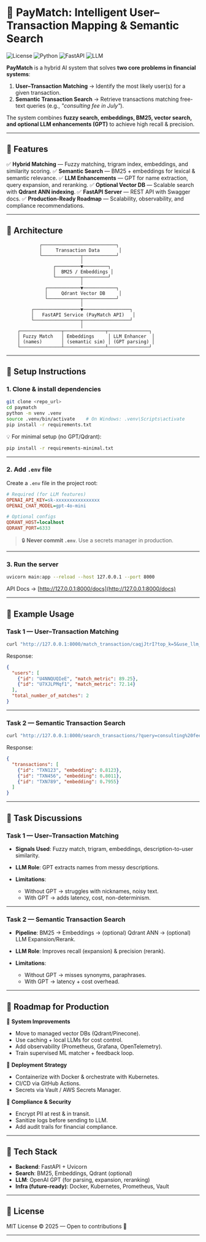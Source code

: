 # 🔹 PayMatch: Intelligent User–Transaction Mapping & Semantic Search

![License](https://img.shields.io/badge/license-MIT-blue.svg)
![Python](https://img.shields.io/badge/python-3.9%2B-blue.svg)
![FastAPI](https://img.shields.io/badge/FastAPI-🚀-green.svg)
![LLM](https://img.shields.io/badge/LLM-OpenAI%20GPT-orange.svg)

**PayMatch** is a hybrid AI system that solves **two core problems in financial systems**:

1. **User–Transaction Matching** → Identify the most likely user(s) for a given transaction.
2. **Semantic Transaction Search** → Retrieve transactions matching free-text queries (e.g., *"consulting fee in July"*).

The system combines **fuzzy search, embeddings, BM25, vector search, and optional LLM enhancements (GPT)** to achieve high recall & precision.

---

## 🔹 Features

✅ **Hybrid Matching** — Fuzzy matching, trigram index, embeddings, and similarity scoring.
✅ **Semantic Search** — BM25 + embeddings for lexical & semantic relevance.
✅ **LLM Enhancements** — GPT for name extraction, query expansion, and reranking.
✅ **Optional Vector DB** — Scalable search with **Qdrant ANN indexing**.
✅ **FastAPI Server** — REST API with Swagger docs.
✅ **Production-Ready Roadmap** — Scalability, observability, and compliance recommendations.

---

## 🔹 Architecture

```
            ┌───────────────────────────┐
            │     Transaction Data       │
            └──────────────┬────────────┘
                           │
                 ┌─────────▼─────────┐
                 │  BM25 / Embeddings │
                 └─────────┬─────────┘
                           │
              ┌────────────▼────────────┐
              │     Qdrant Vector DB     │
              └────────────┬────────────┘
                           │
         ┌─────────────────▼─────────────────┐
         │   FastAPI Service (PayMatch API)   │
         └─────────────────┬─────────────────┘
                           │
    ┌───────────────┬───────────────┬───────────────┐
    │ Fuzzy Match   │ Embeddings     │ LLM Enhancer  │
    │ (names)       │ (semantic sim) │ (GPT parsing) │
    └───────────────┴───────────────┴───────────────┘
```

---

## 🔹 Setup Instructions

### 1. Clone & install dependencies

```bash
git clone <repo_url>
cd paymatch
python -m venv .venv
source .venv/bin/activate    # On Windows: .venv\Scripts\activate
pip install -r requirements.txt
```

💡 For minimal setup (no GPT/Qdrant):

```bash
pip install -r requirements-minimal.txt
```

---

### 2. Add `.env` file

Create a `.env` file in the project root:

```ini
# Required (for LLM features)
OPENAI_API_KEY=sk-xxxxxxxxxxxxxxxx
OPENAI_CHAT_MODEL=gpt-4o-mini

# Optional configs
QDRANT_HOST=localhost
QDRANT_PORT=6333
```

> 🔒 **Never commit `.env`**. Use a secrets manager in production.

---

### 3. Run the server

```bash
uvicorn main:app --reload --host 127.0.0.1 --port 8000
```

API Docs → [http://127.0.0.1:8000/docs](http://127.0.0.1:8000/docs)

---

## 🔹 Example Usage

### Task 1 — User–Transaction Matching

```bash
curl "http://127.0.0.1:8000/match_transaction/caqjJtrI?top_k=5&use_llm_for_parse=true"
```

Response:

```json
{
  "users": [
    {"id": "U4NNQUQIeE", "match_metric": 89.25},
    {"id": "U7XJLPMqf1", "match_metric": 72.14}
  ],
  "total_number_of_matches": 2
}
```

---

### Task 2 — Semantic Transaction Search

```bash
curl "http://127.0.0.1:8000/search_transactions/?query=consulting%20fee&top_k=5&use_llm_for_expansion=true&use_llm_for_rerank=true"
```

Response:

```json
{
  "transactions": [
    {"id": "TXN123", "embedding": 0.8123},
    {"id": "TXN456", "embedding": 0.8011},
    {"id": "TXN789", "embedding": 0.7955}
  ]
}
```

---

## 🔹 Task Discussions

### Task 1 — User–Transaction Matching

* **Signals Used**: Fuzzy match, trigram, embeddings, description-to-user similarity.
* **LLM Role**: GPT extracts names from messy descriptions.
* **Limitations**:

  * Without GPT → struggles with nicknames, noisy text.
  * With GPT → adds latency, cost, non-determinism.

---

### Task 2 — Semantic Transaction Search

* **Pipeline**: BM25 → Embeddings → (optional) Qdrant ANN → (optional) LLM Expansion/Rerank.
* **LLM Role**: Improves recall (expansion) & precision (rerank).
* **Limitations**:

  * Without GPT → misses synonyms, paraphrases.
  * With GPT → latency + cost overhead.

---

## 🔹 Roadmap for Production

🔧 **System Improvements**

* Move to managed vector DBs (Qdrant/Pinecone).
* Use caching + local LLMs for cost control.
* Add observability (Prometheus, Grafana, OpenTelemetry).
* Train supervised ML matcher + feedback loop.

🚀 **Deployment Strategy**

* Containerize with Docker & orchestrate with Kubernetes.
* CI/CD via GitHub Actions.
* Secrets via Vault / AWS Secrets Manager.

🔐 **Compliance & Security**

* Encrypt PII at rest & in transit.
* Sanitize logs before sending to LLM.
* Add audit trails for financial compliance.

---

## 🔹 Tech Stack

* **Backend**: FastAPI + Uvicorn
* **Search**: BM25, Embeddings, Qdrant (optional)
* **LLM**: OpenAI GPT (for parsing, expansion, reranking)
* **Infra (future-ready)**: Docker, Kubernetes, Prometheus, Vault

---

## 🔹 License

MIT License © 2025 — Open to contributions 🚀

---
